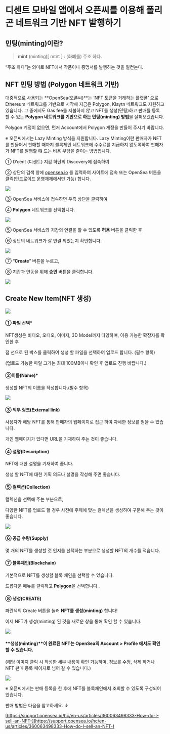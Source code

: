 # 디센트 모바일 앱에서 오픈씨를 이용해 폴리곤 네트워크 기반 NFT 발행하기

## 민팅(minting)이란?

> **mint** (minting)\[ mɪnt ] : (화폐를) 주조 하다.

“주조 하다”는 의미로 NFT에서 작품이나 증명서를 발행하는 것을 일컫는다.



## NFT 민팅 방법 (Polygon 네트워크 기반)

대중적으로 사용되는 \*\*OpenSea(오픈씨)\*\*는 ‘NFT 토큰을 거래하는 플랫폼’ 으로 Ethereum 네트워크를 기반으로 시작해 지금은 Polygon, Klaytn 네트워크도 지원하고 있습니다. 그 중에서도 Gas fee를 지불하지 않고 NFT를 생성(민팅)하고 판매를 등록 할 수 있는 **Polygon 네트워크를 기반으로 하는 민팅(minting) 방법**을 살펴보겠습니다.&#x20;



Polygon 계정이 없으면, 먼저 Account에서 Polygon 계정을 만들어 주시기 바랍니다.&#x20;



※ 오픈씨에서는 Lazy Minting 방식을 지원합니다. Lazy Minting이란 판매자가 NFT를 만들어서 판매할 때까지 블록체인 네트워크에 수수료를 지급하지 않도록하여 판매자가 NFT를 발행할 떄 드는 비용 부담을 줄이는 방법입니다.



① D’cent (디센트) 지갑 하단의 Discovery에 접속하여

② 상단의 검색 창에 [opensea.io](http://opensea.io/) 를 입력하여 사이트에 접속 또는 OpenSea 버튼을 클릭(안드로이드 운영체제에서만 가능) 합니다.

![](<../.gitbook/assets/1 (13).png>)

③ OpenSea 서비스에 접속하면 우측 상단을 클릭하여

④ **Polygon** 네트워크를 선택합니다.

![](<../.gitbook/assets/2 (12).png>)

⑤ OpenSea 서비스와 지갑의 연결을 할 수 있도록 **허용** 버튼을 클릭한 후

⑥ 상단의 네트워크가 잘 연결 되었는지 확인합니다.

![](<../.gitbook/assets/3 (12).png>)

⑦ “**Create**” 버튼을 누르고,

⑧ 지갑과 연동을 위해 **승인** 버튼을 클릭합니다.

![](<../.gitbook/assets/4 (7).png>)



## Create New Item(NFT 생성)



![](<../.gitbook/assets/5 (5) (1).png>)

#### ① 파일 선택\*

NFT생성은 비디오, 오디오, 이미지, 3D Model까지 다양하며, 이용 가능한 확장자를 확인한 후

점 선으로 된 박스를 클릭하여 생성 할 파일을 선택하여 업로드 합니다. (필수 항목)

(업로드 가능한 파일 크기는 최대 100MB이니 확인 후 업로드 진행 바랍니다.)

#### ②이름(Name)\*

생성할 NFT의 이름을 작성합니다.(필수 항목)

![](<../.gitbook/assets/6 (5).png>)

#### ③ 외부 링크(External link)

사용자가 해당 NFT를 통해 판매자의 웹페이지로 접근 하여 자세한 정보를 얻을 수 있습니다.

개인 웹페이지가 있다면 URL을 기재하여 주는 것이 좋습니다.

#### ④ 설명(Description)

NFT에 대한 설명을 기재하여 줍니다.

생성 할 NFT에 대한 기획 의도나 설명을 작성해 주면 좋습니다.

#### ⑤ 컬렉션(Collection)

컬렉션을 선택해 주는 부분으로,

다양한 NFT를 업로드 할 경우 사전에 주제에 맞는 컬렉션을 생성하여 구분해 주는 것이 좋습니다.

![](<../.gitbook/assets/7 (5) (1).png>)

#### ⑥ 공급 수량(**Supply)**

몇 개의 NFT를 생성할 것 인지를 선택하는 부분으로 생성할 NFT의 개수를 적습니다.

#### ⑦ 블록체인(Blockchain)

기본적으로 NFT를 생성할 블록 체인을 선택할 수 있습니다.

드롭다운 메뉴를 클릭하고 **Polygon**을 선택합니다 .

#### ⑧ 생성(CREATE)

파란색의 Create 버튼을 눌러 **NFT를 생성(minting)** 합니다!



이제 NFT가 생성(minting) 된 것을 새로운 창을 통해 확인 할 수 있습니다.

![](<../.gitbook/assets/8 (5).png>)

#### \*\*생성(minting)\*\*이 완료된 NFT는 OpenSea의 Account > Profile 에서도 확인 할 수 있습니다.

(해당 이미지 클릭 시 작성한 세부 내용이 확인 가능하며, 정보를 수정, 삭제 하거나 NFT 판매 등록 페이지로 넘어 갈 수 있습니다.)

![](<../.gitbook/assets/9 (5) (1).png>)

※ 오픈씨에서는 판매 등록을 한 후에 NFT를 블록체인에서 조회할 수 있도록 구성되어있습니다.

판매 방법은 다음을 참고하세요. ↓

[https://support.opensea.io/hc/en-us/articles/360063498333-How-do-I-sell-an-NFT-](https://support.opensea.io/hc/en-us/articles/360063498333-How-do-I-sell-an-NFT-)
